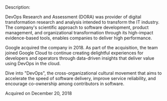 Description:

DevOps Research and Assessment (DORA) was provider of digital transformation research and analysis intended to transform the IT industry. The company's scientific approach to software development, product management, and organizational transformation through its high-impact evidence-based tools, enables companies to deliver high performance.  

Google acquired the company in 2018. As part of the acquisition, the team joined Google Cloud to continue creating delightful experiences for developers and operators through data-driven insights that deliver value using DevOps in the cloud.

Dive into "DevOps", the cross-organizational cultural movement that aims to accelerate the speed of software delivery, improve service reliability, and encourage co-ownership among contributors in software.

Acquired on December 20, 2018